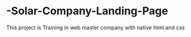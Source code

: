 # -Solar-Company-Landing-Page
This project is Training in web master company with native html and css
